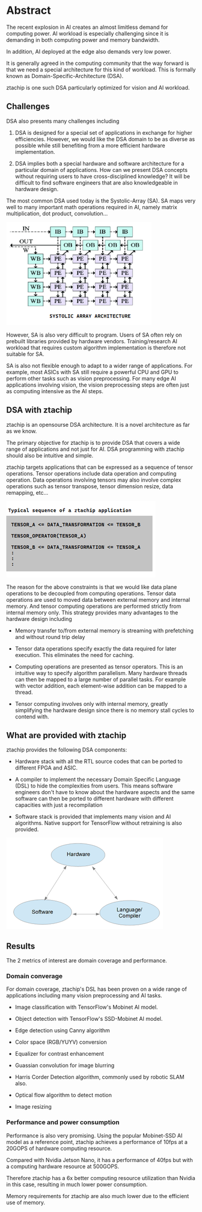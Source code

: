 # Abstract

The recent explosion in AI creates an almost limitless demand for computing power.
AI workload is especially challenging since it is demanding in both computing power
and memory bandwidth.

In addition, AI deployed at the edge also demands very low power.

It is generally agreed in the computing community that the way forward is that we
need a special architecture for this kind of workload. This is formally known as
Domain-Specific-Architecture (DSA).

ztachip is one such DSA particularly optimized for vision and AI workload.

## Challenges

DSA also presents many challenges including

1. DSA is designed for a special set of applications in exchange for higher efficiencies.
However, we would like the DSA domain to be as diverse as possible while still benefiting
from a more efficient hardware implementation.

2. DSA implies both a special hardware and software architecture for a particular domain of applications. 
How can we present DSA concepts without requiring users to have cross-disciplined knowledge? 
It will be difficult to find software engineers that are also knowledgeable in hardware design.

The most common DSA used today is the Systolic-Array (SA). 
SA maps very well to many important math operations required in AI, namely
matrix multiplication, dot product, convolution...

![systolic](images/systolic.bmp)

However, SA is also very difficult to program. Users of SA often rely on prebuilt 
libraries provided by hardware vendors. Training/research AI workload that requires custom algorithm
implementation is therefore not suitable for SA.

SA is also not flexible enough to adapt to a wider range of applications. For example,
most ASICs with SA still require a powerful CPU and GPU to perform other 
tasks such as vision preprocessing. For many edge AI applications involving vision, 
the vision preprocessing steps are often just as computing intensive as the AI steps.

## DSA with ztachip

ztachip is an opensourse DSA architecture. It is a novel architecture as far as we
know.

The primary objective for ztachip is to provide DSA that covers a wide range of
applications and not just for AI. DSA programming with ztachip should also be intuitive
and simple.

ztachip targets applications that can be expressed as a sequence of tensor operations.
Tensor operations include data operation and computing operation. Data operations involving
tensors may also involve complex operations such as tensor transpose, tensor dimension resize,
data remapping, etc...

![ztachip_example](images/ztachip_app_example.bmp)

The reason for the above constraints is that we would like data plane operations to be
decoupled from computing operations. Tensor data operations are used to moved
data between external memory and internal memory. And tensor computing operations are performed
strictly from internal memory only. This strategy provides many advantages to the hardware
design including

- Memory transfer to/from external memory is streaming with prefetching and without round trip delay

- Tensor data operations specify exactly the data required for later execution. This
eliminates the need for caching.

- Computing operations are presented as tensor operators. This is an intuitive way
to specify algorithm parallelism. Many hardware threads can then be mapped to a large number
of parallel tasks. For example with vector addition, each element-wise addition can be mapped to a thread. 

- Tensor computing involves only with internal memory, greatly simplifying 
the hardware design since there is no memory stall cycles to contend with.

## What are provided with ztachip

ztachip provides the following DSA components:

- Hardware stack with all the RTL source codes that can be ported to different
FPGA and ASIC.

- A compiler to implement the necessary Domain Specific Language (DSL) to
hide the complexities from users. This means software engineers don't have to know
about the hardware aspects and the same software can then be ported to different
hardware with different capacities with just a recompilation

- Software stack is provided that implements many vision and AI algorithms. Native support
for TensorFlow without retraining is also provided.   

![dsa_component](images/dsa_component.bmp)

## Results

The 2 metrics of interest are domain coverage and performance.

### Domain converage

For domain coverage, ztachip's DSL has been proven on a wide range of applications
including many vision preprocessing and AI tasks. 

- Image classification with TensorFlow's Mobinet AI model.

- Object detection with TensorFlow's SSD-Mobinet AI model.

- Edge detection using Canny algorithm  

- Color space (RGB/YUYV) conversion

- Equalizer for contrast enhancement

- Guassian convolution for image blurring

- Harris Corder Detection algorithm, commonly used by robotic SLAM also.

- Optical flow algorithm to detect motion

- Image resizing

### Performance and power consumption

Performance is also very promising. Using the popular Mobinet-SSD AI model as a reference point,
ztachip achieves a performance of 10fps at a 20GOPS of hardware computing resource.

Compared with Nvidia Jetson Nano, it has a performance of 40fps but with a computing hardware resource at 500GOPS.

Therefore ztachip has a 6x better computing resource utilization than Nvidia in this case, resulting in much lower
power consumption.

Memory requirements for ztachip are also much lower due to the efficient use of memory.

